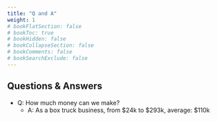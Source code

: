 ```yaml
---
title: "Q and A"
weight: 1
# bookFlatSection: false
# bookToc: true
# bookHidden: false
# bookCollapseSection: false
# bookComments: false
# bookSearchExclude: false
---
```


## Questions & Answers

- Q: How much money can we make?
  - A: As a box truck business, from $24k to $293k, average: $110k 